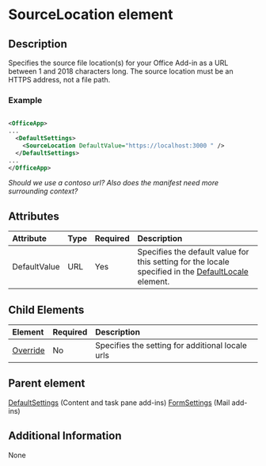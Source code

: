 
# SourceLocation element

## Description

Specifies the source file location(s) for your Office Add-in as a URL between 1 and 2018 characters long. The source location must be an HTTPS address, not a file path.

### Example

```XML

<OfficeApp>
...
  <DefaultSettings>
    <SourceLocation DefaultValue="https://localhost:3000 " />
  </DefaultSettings>
...
</OfficeApp>

```
_Should we use a contoso url? Also does the manifest need more surrounding context?_

## Attributes

|**Attribute**|**Type**|**Required**|**Description**|
|:-----|:-----|:-----|:-----|
|DefaultValue|URL|Yes|Specifies the default value for this setting for the locale specified in the [DefaultLocale](../../reference/manifest/defaultlocale.md) element.|


## Child Elements


|  Element | Required | Description  |
|:-----|:-----|:-----|
|  [Override](../../reference/manifest/override.md)   | No | Specifies the setting for additional locale urls |

## Parent element

[DefaultSettings](../../reference/manifest/defaultsettings.md) (Content and task pane add-ins)
[FormSettings](../../reference/manifest/formsettings.md) (Mail add-ins)

## Additional Information
None


